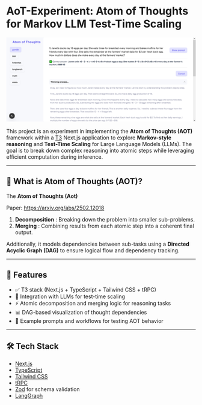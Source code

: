 AoT-Experiment: Atom of Thoughts for Markov LLM Test-Time Scaling
=================================================================

![AOT Process](/public/screenshots/page.png "Example page")

This project is an experiment in implementing the **Atom of Thoughts (AOT)** framework within a [T3](https://create.t3.gg/) Next.js application to explore **Markov-style reasoning** and **Test-Time Scaling** for Large Language Models (LLMs). The goal is to break down complex reasoning into atomic steps while leveraging efficient computation during inference.

* * * * *

🧠 What is Atom of Thoughts (AOT)?
----------------------------------

The **Atom of Thoughts (Aot)**

Paper: <https://arxiv.org/abs/2502.12018>

1.  **Decomposition** : Breaking down the problem into smaller sub-problems.
2.  **Merging** : Combining results from each atomic step into a coherent final output.

Additionally, it models dependencies between sub-tasks using a **Directed Acyclic Graph (DAG)** to ensure logical flow and dependency tracking.

* * * * *

🔧 Features
-----------

-   ✅ T3 stack (Next.js + TypeScript + Tailwind CSS + tRPC)
-   🤖 Integration with LLMs for test-time scaling
-   ⚡ Atomic decomposition and merging logic for reasoning tasks
-   📊 DAG-based visualization of thought dependencies
-   🧪 Example prompts and workflows for testing AOT behavior

* * * * *

🛠️ Tech Stack
--------------

-   [Next.js](https://nextjs.org/)
-   [TypeScript](https://www.typescriptlang.org/)
-   [Tailwind CSS](https://tailwindcss.com/)
-   [tRPC](https://trpc.io/)
-   [Zod](https://zod.dev/) for schema validation
-   [LangGraph](https://www.langchain.com/langgraph)
